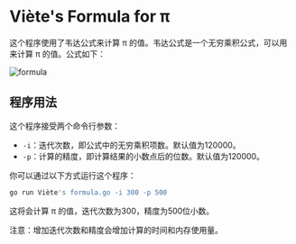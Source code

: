 # Viète's Formula for π

这个程序使用了韦达公式来计算 π 的值。韦达公式是一个无穷乘积公式，可以用来计算 π 的值。公式如下：

![formula](pi.svg)

## 程序用法

这个程序接受两个命令行参数：

- `-i`：迭代次数，即公式中的无穷乘积项数。默认值为120000。
- `-p`：计算的精度，即计算结果的小数点后的位数。默认值为120000。

你可以通过以下方式运行这个程序：

```bash
go run Viète's formula.go -i 300 -p 500
```

这将会计算 π 的值，迭代次数为300，精度为500位小数。

注意：增加迭代次数和精度会增加计算的时间和内存使用量。
